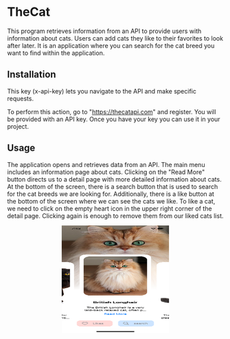 # TheCat

This program retrieves information from an API to provide users with information about cats. Users can add cats they like to their favorites to look after later. It is an application where you can search for the cat breed you want to find within the application.

## Installation

This key (x-api-key) lets you navigate to the API and make specific requests.

To perform this action, go to "https://thecatapi.com" and register. You will be provided with an API key. Once you have your key you can use it in your project.

## Usage

The application opens and retrieves data from an API. The main menu includes an information page about cats. Clicking on the "Read More" button directs us to a detail page with more detailed information about cats. At the bottom of the screen, there is a search button that is used to search for the cat breeds we are looking for. Additionally, there is a like button at the bottom of the screen where we can see the cats we like. To like a cat, we need to click on the empty heart icon in the upper right corner of the detail page. Clicking again is enough to remove them from our liked cats list.

<p align="center">
  <img width="250" height="250" src="./Assets/example-image-1.png">
</p>
